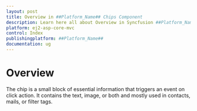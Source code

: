 ```yaml
---
layout: post
title: Overview in ##Platform_Name## Chips Component
description: Learn here all about Overview in Syncfusion ##Platform_Name## Chips component of Syncfusion Essential JS 2 and more.
platform: ej2-asp-core-mvc
control: Index
publishingplatform: ##Platform_Name##
documentation: ug
---
```


# Overview

The chip is a small block of essential information that triggers an event on click action. It contains the text, image, or both and mostly used in contacts, mails, or filter tags.